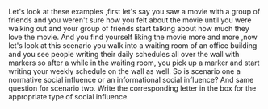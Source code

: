 Let's look at these examples ,first let's say you saw a movie with a group of
friends and you weren't sure how you felt about the movie until you were
walking out and your group of friends start talking about how much they love
the movie. And you find yourself liking the movie more and more ,now let's look
at this scenario you walk into a waiting room of an office building and you see
people writing their daily schedules all over the wall with markers so after a
while in the waiting room, you pick up a marker and start writing your weekly
schedule on the wall as well. So is scenario one a normative social influence
or an informational social influence? And same question for scenario two. Write
the corresponding letter in the box for the appropriate type of social
influence.
